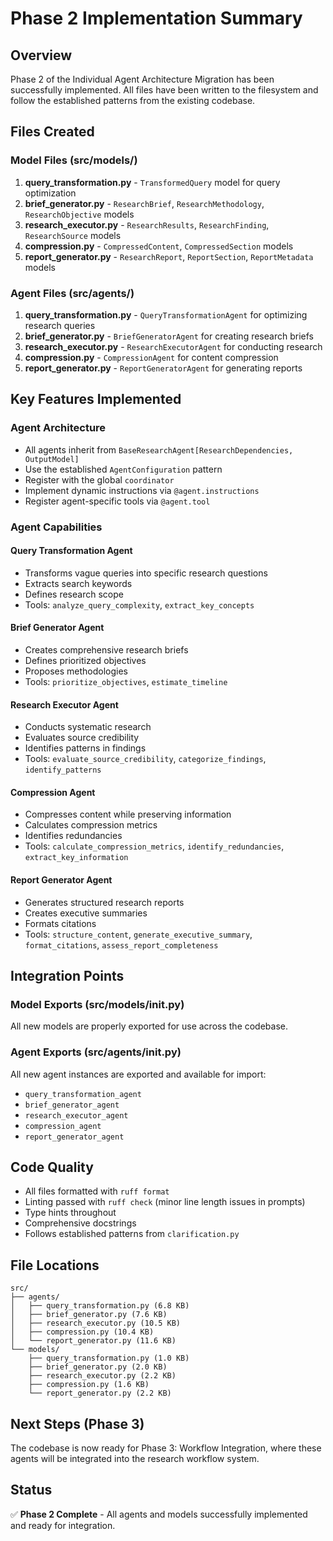 # Phase 2 Implementation Summary

## Overview
Phase 2 of the Individual Agent Architecture Migration has been successfully implemented. All files have been written to the filesystem and follow the established patterns from the existing codebase.

## Files Created

### Model Files (src/models/)
1. **query_transformation.py** - `TransformedQuery` model for query optimization
2. **brief_generator.py** - `ResearchBrief`, `ResearchMethodology`, `ResearchObjective` models
3. **research_executor.py** - `ResearchResults`, `ResearchFinding`, `ResearchSource` models
4. **compression.py** - `CompressedContent`, `CompressedSection` models
5. **report_generator.py** - `ResearchReport`, `ReportSection`, `ReportMetadata` models

### Agent Files (src/agents/)
1. **query_transformation.py** - `QueryTransformationAgent` for optimizing research queries
2. **brief_generator.py** - `BriefGeneratorAgent` for creating research briefs
3. **research_executor.py** - `ResearchExecutorAgent` for conducting research
4. **compression.py** - `CompressionAgent` for content compression
5. **report_generator.py** - `ReportGeneratorAgent` for generating reports

## Key Features Implemented

### Agent Architecture
- All agents inherit from `BaseResearchAgent[ResearchDependencies, OutputModel]`
- Use the established `AgentConfiguration` pattern
- Register with the global `coordinator`
- Implement dynamic instructions via `@agent.instructions`
- Register agent-specific tools via `@agent.tool`

### Agent Capabilities

#### Query Transformation Agent
- Transforms vague queries into specific research questions
- Extracts search keywords
- Defines research scope
- Tools: `analyze_query_complexity`, `extract_key_concepts`

#### Brief Generator Agent
- Creates comprehensive research briefs
- Defines prioritized objectives
- Proposes methodologies
- Tools: `prioritize_objectives`, `estimate_timeline`

#### Research Executor Agent
- Conducts systematic research
- Evaluates source credibility
- Identifies patterns in findings
- Tools: `evaluate_source_credibility`, `categorize_findings`, `identify_patterns`

#### Compression Agent
- Compresses content while preserving information
- Calculates compression metrics
- Identifies redundancies
- Tools: `calculate_compression_metrics`, `identify_redundancies`, `extract_key_information`

#### Report Generator Agent
- Generates structured research reports
- Creates executive summaries
- Formats citations
- Tools: `structure_content`, `generate_executive_summary`, `format_citations`, `assess_report_completeness`

## Integration Points

### Model Exports (src/models/__init__.py)
All new models are properly exported for use across the codebase.

### Agent Exports (src/agents/__init__.py)
All new agent instances are exported and available for import:
- `query_transformation_agent`
- `brief_generator_agent`
- `research_executor_agent`
- `compression_agent`
- `report_generator_agent`

## Code Quality
- All files formatted with `ruff format`
- Linting passed with `ruff check` (minor line length issues in prompts)
- Type hints throughout
- Comprehensive docstrings
- Follows established patterns from `clarification.py`

## File Locations
```
src/
├── agents/
│   ├── query_transformation.py (6.8 KB)
│   ├── brief_generator.py (7.6 KB)
│   ├── research_executor.py (10.5 KB)
│   ├── compression.py (10.4 KB)
│   └── report_generator.py (11.6 KB)
└── models/
    ├── query_transformation.py (1.0 KB)
    ├── brief_generator.py (2.0 KB)
    ├── research_executor.py (2.2 KB)
    ├── compression.py (1.6 KB)
    └── report_generator.py (2.2 KB)
```

## Next Steps (Phase 3)
The codebase is now ready for Phase 3: Workflow Integration, where these agents will be integrated into the research workflow system.

## Status
✅ **Phase 2 Complete** - All agents and models successfully implemented and ready for integration.